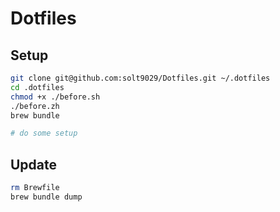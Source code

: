 # Dotfiles

## Setup

```sh
git clone git@github.com:solt9029/Dotfiles.git ~/.dotfiles
cd .dotfiles
chmod +x ./before.sh
./before.zh
brew bundle

# do some setup
```

## Update

```sh
rm Brewfile
brew bundle dump
```